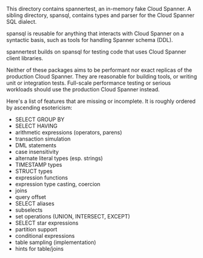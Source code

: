 This directory contains spannertest, an in-memory fake Cloud Spanner. A sibling
directory, spansql, contains types and parser for the Cloud Spanner SQL dialect.

spansql is reusable for anything that interacts with Cloud Spanner on a
syntactic basis, such as tools for handling Spanner schema (DDL).

spannertest builds on spansql for testing code that uses Cloud Spanner client
libraries.

Neither of these packages aims to be performant nor exact replicas of the
production Cloud Spanner. They are reasonable for building tools, or writing
unit or integration tests. Full-scale performance testing or serious workloads
should use the production Cloud Spanner instead.

Here's a list of features that are missing or incomplete. It is roughly ordered
by ascending esotericism:

- SELECT GROUP BY
- SELECT HAVING
- arithmetic expressions (operators, parens)
- transaction simulation
- DML statements
- case insensitivity
- alternate literal types (esp. strings)
- TIMESTAMP types
- STRUCT types
- expression functions
- expression type casting, coercion
- joins
- query offset
- SELECT aliases
- subselects
- set operations (UNION, INTERSECT, EXCEPT)
- SELECT star expressions
- partition support
- conditional expressions
- table sampling (implementation)
- hints for table/joins
